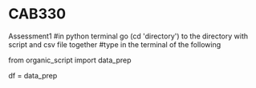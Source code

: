 # CAB330
Assessment1
#in python terminal go (cd 'directory') to the directory with script and csv file together
#type in the terminal of the following

from organic_script import data_prep

df = data_prep
